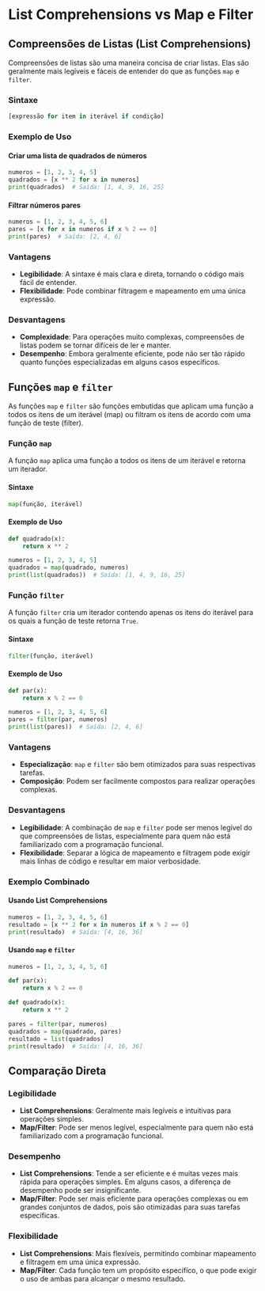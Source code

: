 # List Comprehensions vs Map e Filter

## Compreensões de Listas (List Comprehensions)

Compreensões de listas são uma maneira concisa de criar listas. Elas são geralmente mais legíveis e fáceis de entender do que as funções `map` e `filter`.

### Sintaxe

```python
[expressão for item in iterável if condição]
```

### Exemplo de Uso

#### Criar uma lista de quadrados de números

```python
numeros = [1, 2, 3, 4, 5]
quadrados = [x ** 2 for x in numeros]
print(quadrados)  # Saída: [1, 4, 9, 16, 25]
```

#### Filtrar números pares

```python
numeros = [1, 2, 3, 4, 5, 6]
pares = [x for x in numeros if x % 2 == 0]
print(pares)  # Saída: [2, 4, 6]
```

### Vantagens

- **Legibilidade**: A sintaxe é mais clara e direta, tornando o código mais fácil de entender.
- **Flexibilidade**: Pode combinar filtragem e mapeamento em uma única expressão.

### Desvantagens

- **Complexidade**: Para operações muito complexas, compreensões de listas podem se tornar difíceis de ler e manter.
- **Desempenho**: Embora geralmente eficiente, pode não ser tão rápido quanto funções especializadas em alguns casos específicos.

## Funções `map` e `filter`

As funções `map` e `filter` são funções embutidas que aplicam uma função a todos os itens de um iterável (map) ou filtram os itens de acordo com uma função de teste (filter).

### Função `map`

A função `map` aplica uma função a todos os itens de um iterável e retorna um iterador.

#### Sintaxe

```python
map(função, iterável)
```

#### Exemplo de Uso

```python
def quadrado(x):
    return x ** 2

numeros = [1, 2, 3, 4, 5]
quadrados = map(quadrado, numeros)
print(list(quadrados))  # Saída: [1, 4, 9, 16, 25]
```

### Função `filter`

A função `filter` cria um iterador contendo apenas os itens do iterável para os quais a função de teste retorna `True`.

#### Sintaxe

```python
filter(função, iterável)
```

#### Exemplo de Uso

```python
def par(x):
    return x % 2 == 0

numeros = [1, 2, 3, 4, 5, 6]
pares = filter(par, numeros)
print(list(pares))  # Saída: [2, 4, 6]
```

### Vantagens

- **Especialização**: `map` e `filter` são bem otimizados para suas respectivas tarefas.
- **Composição**: Podem ser facilmente compostos para realizar operações complexas.

### Desvantagens

- **Legibilidade**: A combinação de `map` e `filter` pode ser menos legível do que compreensões de listas, especialmente para quem não está familiarizado com a programação funcional.
- **Flexibilidade**: Separar a lógica de mapeamento e filtragem pode exigir mais linhas de código e resultar em maior verbosidade.

### Exemplo Combinado

#### Usando List Comprehensions

```python
numeros = [1, 2, 3, 4, 5, 6]
resultado = [x ** 2 for x in numeros if x % 2 == 0]
print(resultado)  # Saída: [4, 16, 36]
```

#### Usando `map` e `filter`

```python
numeros = [1, 2, 3, 4, 5, 6]

def par(x):
    return x % 2 == 0

def quadrado(x):
    return x ** 2

pares = filter(par, numeros)
quadrados = map(quadrado, pares)
resultado = list(quadrados)
print(resultado)  # Saída: [4, 16, 36]
```

## Comparação Direta

### Legibilidade

- **List Comprehensions**: Geralmente mais legíveis e intuitivas para operações simples.
- **Map/Filter**: Pode ser menos legível, especialmente para quem não está familiarizado com a programação funcional.

### Desempenho

- **List Comprehensions**: Tende a ser eficiente e é muitas vezes mais rápida para operações simples. Em alguns casos, a diferença de desempenho pode ser insignificante.
- **Map/Filter**: Pode ser mais eficiente para operações complexas ou em grandes conjuntos de dados, pois são otimizadas para suas tarefas específicas.

### Flexibilidade

- **List Comprehensions**: Mais flexíveis, permitindo combinar mapeamento e filtragem em uma única expressão.
- **Map/Filter**: Cada função tem um propósito específico, o que pode exigir o uso de ambas para alcançar o mesmo resultado.